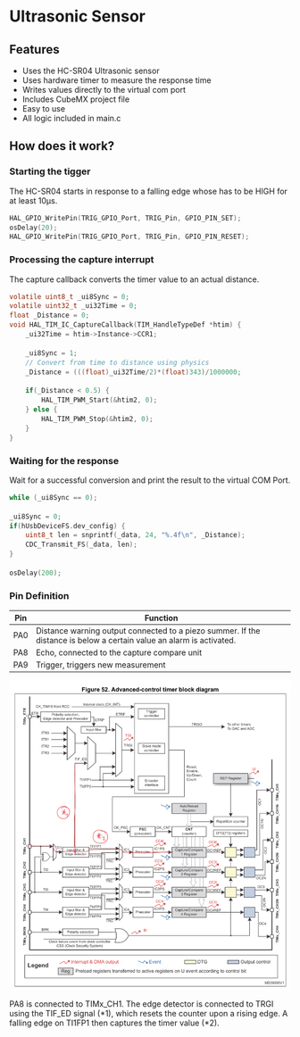# Ultrasonic Sensor
## Features
* Uses the HC-SR04 Ultrasonic sensor
* Uses hardware timer to measure the response time
* Writes values directly to the virtual com port
* Includes CubeMX project file
* Easy to use
* All logic included in main.c

## How does it work?
### Starting the tigger
The HC-SR04 starts in response to a falling edge whose has to be HIGH for at least 10µs.
```C
HAL_GPIO_WritePin(TRIG_GPIO_Port, TRIG_Pin, GPIO_PIN_SET);
osDelay(20);
HAL_GPIO_WritePin(TRIG_GPIO_Port, TRIG_Pin, GPIO_PIN_RESET);
```
### Processing the capture interrupt
The capture callback converts the timer value to an actual distance.
```C
volatile uint8_t _ui8Sync = 0;
volatile uint32_t _ui32Time = 0;
float _Distance = 0;
void HAL_TIM_IC_CaptureCallback(TIM_HandleTypeDef *htim) {
    _ui32Time = htim->Instance->CCR1;

    _ui8Sync = 1;
    // Convert from time to distance using physics
    _Distance = (((float)_ui32Time/2)*(float)343)/1000000;

    if(_Distance < 0.5) {
        HAL_TIM_PWM_Start(&htim2, 0);
    } else {
        HAL_TIM_PWM_Stop(&htim2, 0);
    }
}
```

### Waiting for the response
Wait for a successful conversion and print the result to the virtual COM Port.
```C
while (_ui8Sync == 0);

_ui8Sync = 0;
if(hUsbDeviceFS.dev_config) {
    uint8_t len = snprintf(_data, 24, "%.4f\n", _Distance);
    CDC_Transmit_FS(_data, len);
}

osDelay(200);
```
### Pin Definition
|Pin      | Function         |
|---|---|
|PA0|Distance warning output connected to a piezo summer. If the distance is below a certain value an alarm is activated.
|PA8|Echo, connected to the capture compare unit|
|PA9|Trigger, triggers new measurement|

![Timer](IMG_9BF43DF46D18-1.jpeg)

PA8 is connected to TIMx_CH1. The edge detector is connected to TRGI using the TIF_ED signal (*1), which resets the counter upon a rising edge. A falling edge on TI1FP1 then captures the timer value (*2).